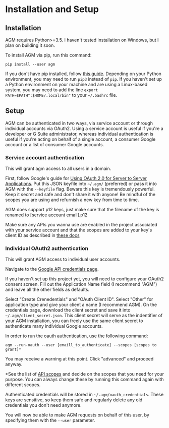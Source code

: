 # Installation and Setup

## Installation

AGM requires Python>=3.5. I haven't tested installation on Windows, but I plan on building it soon.

To install AGM via pip, run this command:
```
pip install --user agm
```
If you don't have pip installed, follow [this guide](https://docs.python-guide.org/starting/installation/). Depending on your Python environment, you may need to run `pip3` instead of `pip`. If you haven't set up a Python environment on your machine and are using a Linux-based system, you may need to add the line `export PATH=$PATH":$HOME/.local/bin"` to your `~/.bashrc` file.

## Setup

AGM can be authenticated in two ways, via service account or through individual accounts via OAuth2. Using a service account is useful if you're a developer or G Suite administrator, whereas individual authentication is useful if you're acting on behalf of a single account, a consumer Google account or a list of consumer Google accounts.

### Service account authentication

This will grant agm access to all users in a domain.

First, follow Google's guide for [Using OAuth 2.0 for Server to Server Applications](https://developers.google.com/identity/protocols/OAuth2ServiceAccount#creatinganaccount). Put this JSON keyfile into `~/.agm/` (preferred) or pass it into AGM with the `--keyfile` flag. Beware this key is tremendously powerful. Keep it secret and safe and don't share it with anyone! Be mindful of the scopes you are using and refurnish a new key from time to time.

AGM does support p12 keys, just make sure that the filename of the key is renamed to [service account email].p12

Make sure any APIs you wanna use are enabled in the project associated with your service account and that the scopes are added to your key's client ID as described in [these docs](https://developers.google.com/admin-sdk/directory/v1/guides/delegation#delegate_domain-wide_authority_to_your_service_account)


### Individual OAuth2 authentication

This will grant AGM access to individual user accounts.

Navigate to the [Google API credentials page](https://console.developers.google.com/apis/credentials).

If you haven't set up this project yet, you will need to configure your OAuth2 consent screen. Fill out the Application Name field (I recommend "AGM") and leave all the other fields as defaults.

Select "Create Crenedentials" and "OAuth Client ID". Select "Other" for application type and give your client a name (I recommend AGM). On the credentials page, download the client secret and save it into `~/.agm/client_secret.json`. This client secret will serve as the indentifier of your AGM installation, you can freely use the same client secret to authenticate many individual Google accounts.

In order to run the oauth authentication, use the following command:
```
agm --run-oauth --user [emaill_to_authenticate] --scopes [scopes to grant]*
```

You may receive a warning at this point. Click "advanced" and proceed anyway.

\*See the list of [API scopes](https://developers.google.com/identity/protocols/googlescopes) and decide on the scopes that you need for your purpose. You can always change these by running this command again with different scopes.

Authenticated credentials will be stored in `~/.agm/oauth_credentials`. These keys are sensitive, so keep them safe and regularly delete any old credentials you don't need anymore.

You will now be able to make AGM requests on behalf of this user, by specifying them with the `--user` parameter.
